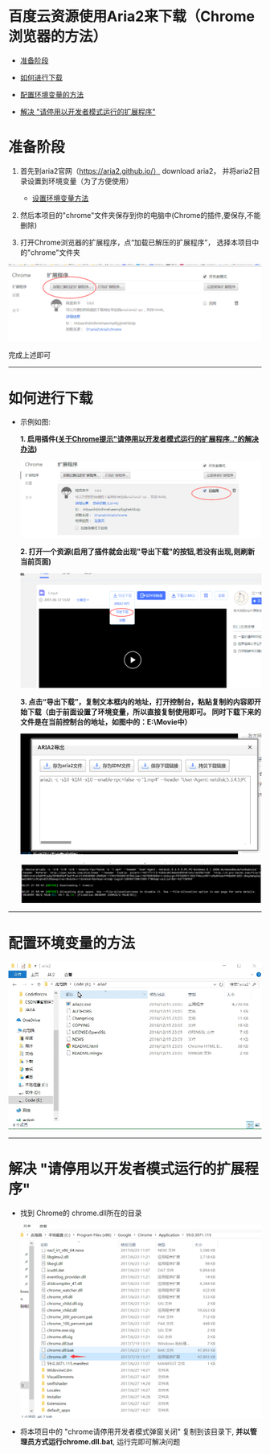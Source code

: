 # 百度云资源使用Aria2来下载（Chrome浏览器的方法）

* [准备阶段](#user-content-准备阶段)

* [如何进行下载](#user-content-如何进行下载)

* [配置环境变量的方法](#user-content-配置环境变量的方法)

* [解决 "请停用以开发者模式运行的扩展程序"](#user-content-解决-请停用以开发者模式运行的扩展程序)



# 准备阶段
   
1. 首先到aria2官网（https://aria2.github.io/） download aria2， 并将aria2目录设置到环境变量（为了方便使用）    
   
    * [设置环境变量方法](#user-content-配置环境变量的方法)

2. 然后本项目的"chrome"文件夹保存到你的电脑中(Chrome的插件,要保存,不能删除)    
    
3. 打开Chrome浏览器的扩展程序，点“加载已解压的扩展程序”， 选择本项目中的"chrome"文件夹
   
![](1.png)   
    
完成上述即可    
   
-----



# 如何进行下载    

 * 示例如图:   

    **1. 启用插件([关于Chrome提示"请停用以开发者模式运行的扩展程序.."的解决办法](#jump1))**

    ![](2.png)   

    **2. 打开一个资源(启用了插件就会出现"导出下载"的按钮,若没有出现,则刷新当前页面)**

    ![](3.png)  

    **3. 点击“导出下载”，复制文本框内的地址，打开控制台，粘贴复制的内容即开始下载（由于前面设置了环境变量，所以直接复制使用即可。 同时下载下来的文件是在当前控制台的地址，如图中的：E:\Movie中）**

    ![](4.png)    

    ![](5.png)    

----


# 配置环境变量的方法

![](配置环境变量.gif)   
    
    

----


# 解决 "请停用以开发者模式运行的扩展程序"

* 找到 Chrome的 chrome.dll所在的目录

    ![](chromedll.png)

* 将本项目中的 "chrome请停用开发者模式弹窗关闭" 复制到该目录下, **并以管理员方式运行chrome.dll.bat**, 运行完即可解决问题